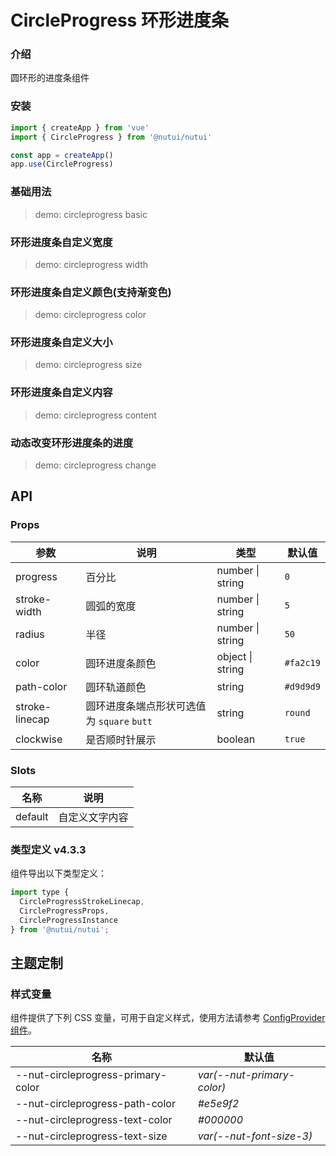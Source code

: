 # CircleProgress 环形进度条

### 介绍

圆环形的进度条组件

### 安装

```js
import { createApp } from 'vue'
import { CircleProgress } from '@nutui/nutui'

const app = createApp()
app.use(CircleProgress)
```

### 基础用法

> demo: circleprogress basic

### 环形进度条自定义宽度

> demo: circleprogress width

### 环形进度条自定义颜色(支持渐变色)

> demo: circleprogress color

### 环形进度条自定义大小

> demo: circleprogress size

### 环形进度条自定义内容

> demo: circleprogress content

### 动态改变环形进度条的进度

> demo: circleprogress change

## API

### Props

| 参数 | 说明 | 类型 | 默认值 |
| --- | --- | --- | --- |
| progress | 百分比 | number \| string | `0` |
| stroke-width | 圆弧的宽度 | number \| string | `5` |
| radius | 半径 | number \| string | `50` |
| color | 圆环进度条颜色 | object \| string | `#fa2c19` |
| path-color | 圆环轨道颜色 | string | `#d9d9d9` |
| stroke-linecap | 圆环进度条端点形状可选值为 `square` `butt` | string | `round` |
| clockwise | 是否顺时针展示 | boolean | `true` |

### Slots

| 名称 | 说明 |
| --- | --- |
| default | 自定义文字内容 |

### 类型定义 v4.3.3

组件导出以下类型定义：

```js
import type {
  CircleProgressStrokeLinecap,
  CircleProgressProps,
  CircleProgressInstance
} from '@nutui/nutui';
```

## 主题定制

### 样式变量

组件提供了下列 CSS 变量，可用于自定义样式，使用方法请参考 [ConfigProvider 组件](#/zh-CN/component/configprovider)。

| 名称 | 默认值 |
| --- | --- |
| --nut-circleprogress-primary-color | _var(--nut-primary-color)_ |
| --nut-circleprogress-path-color | _#e5e9f2_ |
| --nut-circleprogress-text-color | _#000000_ |
| --nut-circleprogress-text-size | _var(--nut-font-size-3)_ |
